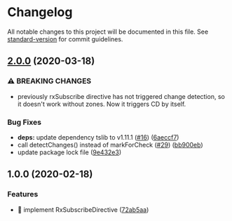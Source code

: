 # Changelog

All notable changes to this project will be documented in this file. See [standard-version](https://github.com/conventional-changelog/standard-version) for commit guidelines.

## [2.0.0](https://github.com/soundng/rx-subscribe/compare/v1.0.0...v2.0.0) (2020-03-18)


### ⚠ BREAKING CHANGES

* previously rxSubscribe directive has not triggered change detection, so it doesn't work without zones. Now it triggers CD by itself.

### Bug Fixes

* **deps:** update dependency tslib to v1.11.1 ([#16](https://github.com/soundng/rx-subscribe/issues/16)) ([6aeccf7](https://github.com/soundng/rx-subscribe/commit/6aeccf71d2dd9de1d673511b428fe49386b14efa))
* call detectChanges() instead of markForCheck ([#29](https://github.com/soundng/rx-subscribe/issues/29)) ([bb900eb](https://github.com/soundng/rx-subscribe/commit/bb900ebd1b238a590889febde47ba6d25fd248f8))
* update package lock file ([9e432e3](https://github.com/soundng/rx-subscribe/commit/9e432e33b1f39f5a0449d65a331419f0c9fac2f6))

## 1.0.0 (2020-02-18)


### Features

* 🎸 implement RxSubscribeDirective ([72ab5aa](https://github.com/soundng/rx-subscribe/commit/72ab5aa6e2a906f9382b21fe5118a7c49435b948))
